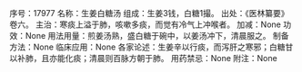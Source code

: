序号：17977
名称：生姜白糖汤
组成：生姜3钱，白糖1撮。
出处：《医林纂要》卷六。
主治：寒痰上溢于肺，咳嗽多痰，而觉有冷气上冲喉者。
加减：None
功效：None
用法用量：煎姜汤熟，盛白糖于碗中，以姜汤冲下，清晨服之。
制备方法：None
临床应用：None
各家论述：生姜辛以行痰，而泻肝之寒邪；白糖甘以补肺，且亦能化痰；清晨则百脉方朝于肺。
用药禁忌：None
附注：None
